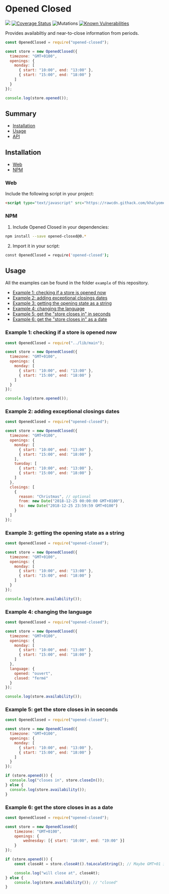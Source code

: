 # Opened Closed

![](https://img.shields.io/codeship/ca85c7c0-e8cc-0136-0c9e-7620f6fdb86b.svg)
[![Coverage Status](https://coveralls.io/repos/github/khalyomede/opened-closed/badge.svg?branch=master)](https://coveralls.io/github/khalyomede/opened-closed?branch=master)
![Mutations](https://img.shields.io/badge/mutations-0.00%25-brightgreen.svg)
[![Known Vulnerabilities](https://snyk.io/test/github/khalyomede/opened-closed/badge.svg?targetFile=package.json)](https://snyk.io/test/github/khalyomede/opened-closed?targetFile=package.json)

Provides availabiltiy and near-to-close information from periods.

```javascript
const OpenedClosed = require("opened-closed");

const store = new OpenedClosed({
  timezone: "GMT+0100",
  openings: {
    monday: [
      { start: "10:00", end: "13:00" },
      { start: "15:00", end: "18:00" }
    ]
  }
});

console.log(store.opened());
```

## Summary

- [Installation](#installation)
- [Usage](#usage)
- [API](api.md)

## Installation

- [Web](#web)
- [NPM](#npm)

### Web

Include the following script in your project:

```html
<script type="text/javascript" src="https://rawcdn.githack.com/khalyomede/opened-closed/61c32d85ad2e9d1f3b01da47cbce53269b83815b/dist/opened-closed.min.js"></script>
```

### NPM

1. Include Opened Closed in your dependencies:

```bash
npm install --save opened-closed@0.*
```

2. Import it in your script:

```bash
const OpenedClosed = require('opened-closed');
```

## Usage

All the examples can be found in the folder `example` of this repository.

- [Example 1: checking if a store is opened now](#example-1-checking-if-a-store-is-opened-now)
- [Example 2: adding exceptional closings dates](#example-2-adding-exceptional-closings-dates)
- [Example 3: getting the opening state as a string](#example-3-getting-the-opening-state-as-a-string)
- [Example 4: changing the language](#example-4-changing-the-language)
- [Example 5: get the "store closes in" in seconds](#example-5-get-the-store-closes-in-in-seconds)
- [Example 6: get the "store closes in" as a date](#example-6-get-the-store-closes-in-as-a-date)

### Example 1: checking if a store is opened now

```javascript
const OpenedClosed = require("../lib/main");

const store = new OpenedClosed({
  timezone: "GMT+0100",
  openings: {
    monday: [
      { start: "10:00", end: "13:00" },
      { start: "15:00", end: "18:00" }
    ]
  }
});

console.log(store.opened());
```

### Example 2: adding exceptional closings dates

```javascript
const OpenedClosed = require("opened-closed");

const store = new OpenedClosed({
  timezone: "GMT+0100",
  openings: {
    monday: [
      { start: "10:00", end: "13:00" },
      { start: "15:00", end: "18:00" }
    ],
    tuesday: [
      { start: "10:00", end: "13:00" },
      { start: "15:00", end: "18:00" }
    ]
  },
  closings: [
    {
      reason: "Christmas", // optional
      from: new Date("2018-12-25 00:00:00 GMT+0100"),
      to: new Date("2018-12-25 23:59:59 GMT+0100")
    }
  ]
});
```

### Example 3: getting the opening state as a string

```javascript
const OpenedClosed = require("opened-closed");

const store = new OpenedClosed({
  timezone: "GMT+0100",
  openings: {
    monday: [
      { start: "10:00", end: "13:00" },
      { start: "15:00", end: "18:00" }
    ]
  }
});

console.log(store.availability());
```

### Example 4: changing the language

```javascript
const OpenedClosed = require("opened-closed");

const store = new OpenedClosed({
  timezone: "GMT+0100",
  openings: {
    monday: [
      { start: "10:00", end: "13:00" },
      { start: "15:00", end: "18:00" }
    ]
  },
  language: {
    opened: "ouvert",
    closed: "fermé"
  }
});

console.log(store.availability());
```

### Example 5: get the store closes in in seconds

```javascript
const OpenedClosed = require("opened-closed");

const store = new OpenedClosed({
  timezone: "GMT+0100",
  openings: {
    monday: [
      { start: "10:00", end: "13:00" },
      { start: "15:00", end: "18:00" }
    ]
  }
});

if (store.opened()) {
  console.log("closes in", store.closeIn());
} else {
  console.log(store.availability());
}
```

### Example 6: get the store closes in as a date

```javascript
const OpenedClosed = require("opened-closed");

const store = new OpenedClosed({
	timezone: "GMT+0100",
	openings: {
		wednesday: [{ start: "10:00", end: "19:00" }]
	}
});

if (store.opened()) {
	const closeAt = store.closeAt().toLocaleString(); // Maybe GMT+01 is not yours, so LocalString take care of it.

	console.log("will close at", closeAt);
} else {
	console.log(store.availability()); // "closed"
}

```